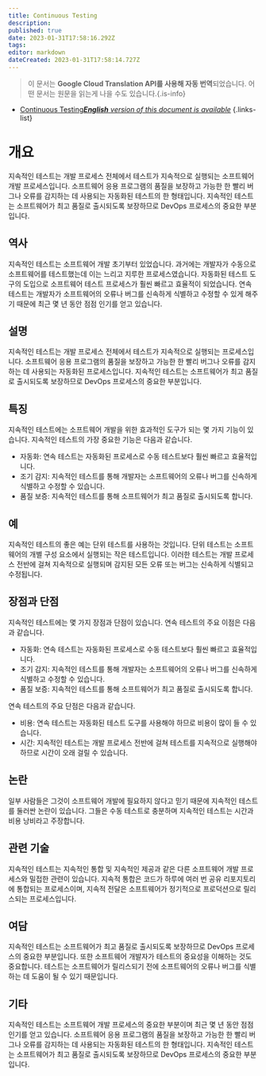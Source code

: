 ```yaml
---
title: Continuous Testing
description: 
published: true
date: 2023-01-31T17:58:16.292Z
tags: 
editor: markdown
dateCreated: 2023-01-31T17:58:14.727Z
---
```


> 이 문서는 **Google Cloud Translation API를 사용해 자동 번역**되었습니다.
어떤 문서는 원문을 읽는게 나을 수도 있습니다.{.is-info}

- [Continuous Testing***English** version of this document is available*](/en/Knowledge-base/Dictionary/continuous-testing)
{.links-list}


# 개요
지속적인 테스트는 개발 프로세스 전체에서 테스트가 지속적으로 실행되는 소프트웨어 개발 프로세스입니다. 소프트웨어 응용 프로그램의 품질을 보장하고 가능한 한 빨리 버그나 오류를 감지하는 데 사용되는 자동화된 테스트의 한 형태입니다. 지속적인 테스트는 소프트웨어가 최고 품질로 출시되도록 보장하므로 DevOps 프로세스의 중요한 부분입니다.

## 역사
지속적인 테스트는 소프트웨어 개발 초기부터 있었습니다. 과거에는 개발자가 수동으로 소프트웨어를 테스트했는데 이는 느리고 지루한 프로세스였습니다. 자동화된 테스트 도구의 도입으로 소프트웨어 테스트 프로세스가 훨씬 빠르고 효율적이 되었습니다. 연속 테스트는 개발자가 소프트웨어의 오류나 버그를 신속하게 식별하고 수정할 수 있게 해주기 때문에 최근 몇 년 동안 점점 인기를 얻고 있습니다.

## 설명
지속적인 테스트는 개발 프로세스 전체에서 테스트가 지속적으로 실행되는 프로세스입니다. 소프트웨어 응용 프로그램의 품질을 보장하고 가능한 한 빨리 버그나 오류를 감지하는 데 사용되는 자동화된 프로세스입니다. 지속적인 테스트는 소프트웨어가 최고 품질로 출시되도록 보장하므로 DevOps 프로세스의 중요한 부분입니다.

## 특징
지속적인 테스트에는 소프트웨어 개발을 위한 효과적인 도구가 되는 몇 가지 기능이 있습니다. 지속적인 테스트의 가장 중요한 기능은 다음과 같습니다.

- 자동화: 연속 테스트는 자동화된 프로세스로 수동 테스트보다 훨씬 빠르고 효율적입니다.
- 조기 감지: 지속적인 테스트를 통해 개발자는 소프트웨어의 오류나 버그를 신속하게 식별하고 수정할 수 있습니다.
- 품질 보증: 지속적인 테스트를 통해 소프트웨어가 최고 품질로 출시되도록 합니다.

## 예
지속적인 테스트의 좋은 예는 단위 테스트를 사용하는 것입니다. 단위 테스트는 소프트웨어의 개별 구성 요소에서 실행되는 작은 테스트입니다. 이러한 테스트는 개발 프로세스 전반에 걸쳐 지속적으로 실행되며 감지된 모든 오류 또는 버그는 신속하게 식별되고 수정됩니다.

## 장점과 단점
지속적인 테스트에는 몇 가지 장점과 단점이 있습니다. 연속 테스트의 주요 이점은 다음과 같습니다.

- 자동화: 연속 테스트는 자동화된 프로세스로 수동 테스트보다 훨씬 빠르고 효율적입니다.
- 조기 감지: 지속적인 테스트를 통해 개발자는 소프트웨어의 오류나 버그를 신속하게 식별하고 수정할 수 있습니다.
- 품질 보증: 지속적인 테스트를 통해 소프트웨어가 최고 품질로 출시되도록 합니다.

연속 테스트의 주요 단점은 다음과 같습니다.

- 비용: 연속 테스트는 자동화된 테스트 도구를 사용해야 하므로 비용이 많이 들 수 있습니다.
- 시간: 지속적인 테스트는 개발 프로세스 전반에 걸쳐 테스트를 지속적으로 실행해야 하므로 시간이 오래 걸릴 수 있습니다.

## 논란
일부 사람들은 그것이 소프트웨어 개발에 필요하지 않다고 믿기 때문에 지속적인 테스트를 둘러싼 논란이 있습니다. 그들은 수동 테스트로 충분하며 지속적인 테스트는 시간과 비용 낭비라고 주장합니다.

## 관련 기술
지속적인 테스트는 지속적인 통합 및 지속적인 제공과 같은 다른 소프트웨어 개발 프로세스와 밀접한 관련이 있습니다. 지속적 통합은 코드가 하루에 여러 번 공유 리포지토리에 통합되는 프로세스이며, 지속적 전달은 소프트웨어가 정기적으로 프로덕션으로 릴리스되는 프로세스입니다.

## 여담
지속적인 테스트는 소프트웨어가 최고 품질로 출시되도록 보장하므로 DevOps 프로세스의 중요한 부분입니다. 또한 소프트웨어 개발자가 테스트의 중요성을 이해하는 것도 중요합니다. 테스트는 소프트웨어가 릴리스되기 전에 소프트웨어의 오류나 버그를 식별하는 데 도움이 될 수 있기 때문입니다.

## 기타
지속적인 테스트는 소프트웨어 개발 프로세스의 중요한 부분이며 최근 몇 년 동안 점점 인기를 얻고 있습니다. 소프트웨어 응용 프로그램의 품질을 보장하고 가능한 한 빨리 버그나 오류를 감지하는 데 사용되는 자동화된 테스트의 한 형태입니다. 지속적인 테스트는 소프트웨어가 최고 품질로 출시되도록 보장하므로 DevOps 프로세스의 중요한 부분입니다.